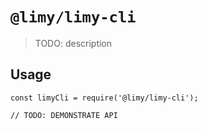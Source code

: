 # `@limy/limy-cli`

> TODO: description

## Usage

```
const limyCli = require('@limy/limy-cli');

// TODO: DEMONSTRATE API
```
